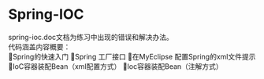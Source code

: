 # Spring-IOC
spring-ioc.doc文档为练习中出现的错误和解决办法。<br>
代码涵盖内容概要：<br>
Spring的快速入门
Spring 工厂接口
在MyEclipse 配置Spring的xml文件提示
IoC容器装配Bean（xml配置方式）
Ioc容器装配Bean（注解方式）
